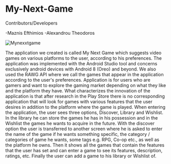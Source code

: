 # My-Next-Game

Contributors/Developers

-Maznis Efthimios
-Alexandrou Theodoros


![Mynexxtgame](https://user-images.githubusercontent.com/59802843/120295367-c12e7c00-c2cf-11eb-8788-008cfd77436c.PNG)


The application we created is called My Next Game which suggests video games on various platforms to the user, according to his preferences. 
The application was implemented with the Android Studio tool and concerns exclusively android devices with Android 8 (Oreo) and beyond. 
We also used the RAWG API where we call the games that appear in the application according to the user's preferences. 
Application is for users who are gamers and want to explore the gaming market depending on what they like and the platform they have. 
What characterizes the innovation of the application is that after research in the Play Store there is no corresponding application that will look for games with various features that the user desires in addition to the platform where the game is played.
When entering the application, the user sees three options, Discover, Library and Wishlist. 
In the library he can store the games he has in his possession and in the Wishlist the games he wants to acquire in the future. 
With the discover option the user is transferred to another screen where he is asked to enter the name of the game if he wants something specific, the category / categories of game he wants, some tags e.g. RPG, Co-op etc., as well as the platform he owns. 
Then it shows all the games that contain the features that the user has set and can enter a game to see its features, description, ratings, etc. 
Finally the user can add a game to his library or Wishlist of.

